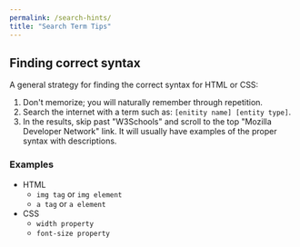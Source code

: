 ```yaml
---
permalink: /search-hints/
title: "Search Term Tips"
---
```

## Finding correct syntax
A general strategy for finding the correct syntax for HTML or CSS:
1. Don't memorize; you will naturally remember through repetition.
2. Search the internet with a term such as: `[enitity name] [entity type]`.
3. In the results, skip past "W3Schools" and scroll to the top "Mozilla Developer Network" link. It will usually have examples of the proper syntax with descriptions.

### Examples
- HTML
  - `img tag` or `img element`
  - `a tag` or `a element`
- CSS
  - `width property`
  - `font-size property`